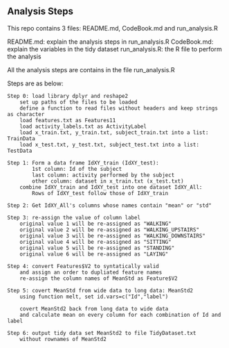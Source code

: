 ## Analysis Steps

This repo contains 3 files: README.md, CodeBook.md and run_analysis.R

README.md:      explain the analysis steps in run_analysis.R
CodeBook.md:    explain the variables in the tidy dataset
run_analysis.R: the R file to perform the analysis

All the analysis steps are contains in the file run_analysis.R

Steps are as below:
	
	Step 0: load library dplyr and reshape2
		set up paths of the files to be loaded
		define a function to read files without headers and keep strings as character
		load features.txt as Features11
		load activity_labels.txt as ActivityLabel
		load x_train.txt, y_train.txt, subject_train.txt into a list: TrainData
		load x_test.txt, y_test.txt, subject_test.txt into a list: TestData

	Step 1: Form a data frame IdXY_train (IdXY_test):
			1st column: Id of the subject
			last column: activity performed by the subject
			other column: dataset in x_train.txt (x_test.txt)
		combine IdXY_train and IdXY_test into one dataset IdXY_All:
			Rows of IdXY_test follow those of IdXY_train

	Step 2: Get IdXY_All's columns whose names contain "mean" or "std"

	Step 3: re-assign the value of column label
		original value 1 will be re-assigned as "WALKING"
		original value 2 will be re-assigned as "WALKING_UPSTAIRS"
		original value 3 will be re-assigned as "WALKING_DOWNSTAIRS"
		original value 4 will be re-assigned as "SITTING"
		original value 5 will be re-assigned as "STANDING"
		original value 6 will be re-assigned as "LAYING"

	Step 4: convert Features$V2 to syntatically valid
		and assign an order to dupliated feature names
		re-assign the column names of MeanStd as Feature$V2

	Step 5: covert MeanStd from wide data to long data: MeanStd2
		using function melt, set id.vars=c("Id","label")

		covert MeanStd2 back from long data to wide data
		and calculate mean on every column for each combination of Id and label

	Step 6: output tidy data set MeanStd2 to file TidyDataset.txt
		without rownames of MeanStd2
